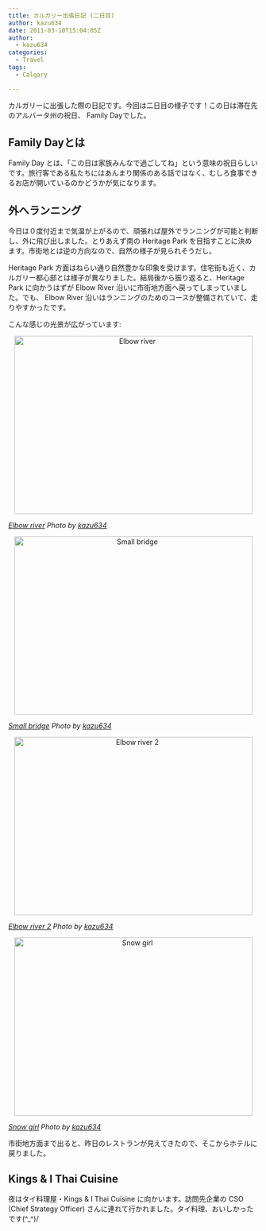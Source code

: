 ```yaml
---
title: カルガリー出張日記 (二日目)
author: kazu634
date: 2011-03-10T15:04:05Z
author:
  - kazu634
categories:
  - Travel
tags:
  - Calgary

---
```

カルガリーに出張した際の日記です。今回は二日目の様子です！この日は滞在先のアルバータ州の祝日、 Family Dayでした。

<!--more-->

## Family Dayとは

Family Day とは、「この日は家族みんなで過ごしてね」という意味の祝日らしいです。旅行客である私たちにはあんまり関係のある話ではなく、むしろ食事できるお店が開いているのかどうかが気になります。

## 外へランニング

今日は０度付近まで気温が上がるので、頑張れば屋外でランニングが可能と判断し、外に飛び出しました。とりあえず南の Heritage Park を目指すことに決めます。市街地とは逆の方向なので、自然の様子が見られそうだし。

Heritage Park 方面はねらい通り自然豊かな印象を受けます。住宅街も近く、カルガリー都心部とは様子が異なりました。結局後から振り返ると、Heritage Park に向かうはずが Elbow River 沿いに市街地方面へ戻ってしまっていました。でも、 Elbow River 沿いはランニングのためのコースが整備されていて、走りやすかったです。

こんな感じの光景が広がっています:

<p style="text-align: center;">
<a href="http://blog.kazu634.com/2011/03/10/%e3%82%ab%e3%83%ab%e3%82%ac%e3%83%aa%e3%83%bc%e5%87%ba%e5%bc%b5%e6%97%a5%e8%a8%98-%e4%ba%8c%e6%97%a5%e7%9b%ae/elbow-river/" onclick="__gaTracker('send', 'event', 'outbound-article', 'http://blog.kazu634.com/2011/03/10/%e3%82%ab%e3%83%ab%e3%82%ac%e3%83%aa%e3%83%bc%e5%87%ba%e5%bc%b5%e6%97%a5%e8%a8%98-%e4%ba%8c%e6%97%a5%e7%9b%ae/elbow-river/', '');" title="Elbow river"><img class="attachment-large aligncenter wp-image-883" title="Elbow river" src="http://blog.kazu634.com/wp-content/uploads/2012/06/Elbow-river.jpg" alt="Elbow river" width="480" height="359" srcset="http://blog.kazu634.com/wp-content/uploads/2012/06/Elbow-river-300x224.jpg 300w, http://blog.kazu634.com/wp-content/uploads/2012/06/Elbow-river-150x112.jpg 150w, http://blog.kazu634.com/wp-content/uploads/2012/06/Elbow-river.jpg 480w" sizes="(max-width: 480px) 100vw, 480px" /></a>
</p>

<cite class="flickr_photographer"><a href="http://www.flickr.com/photos/42332031@N02/5514889238/" onclick="__gaTracker('send', 'event', 'outbound-article', 'http://www.flickr.com/photos/42332031@N02/5514889238/', 'Elbow river');" rel="nofollow" target="_blank">Elbow river</a> Photo by <a href="http://www.flickr.com/photos/42332031@N02/" onclick="__gaTracker('send', 'event', 'outbound-article', 'http://www.flickr.com/photos/42332031@N02/', 'kazu634');" rel="nofollow" target="_blank">kazu634</a></cite>

<p style="text-align: center;">
<a href="http://blog.kazu634.com/2011/03/10/%e3%82%ab%e3%83%ab%e3%82%ac%e3%83%aa%e3%83%bc%e5%87%ba%e5%bc%b5%e6%97%a5%e8%a8%98-%e4%ba%8c%e6%97%a5%e7%9b%ae/small-bridge/" onclick="__gaTracker('send', 'event', 'outbound-article', 'http://blog.kazu634.com/2011/03/10/%e3%82%ab%e3%83%ab%e3%82%ac%e3%83%aa%e3%83%bc%e5%87%ba%e5%bc%b5%e6%97%a5%e8%a8%98-%e4%ba%8c%e6%97%a5%e7%9b%ae/small-bridge/', '');" title="Small bridge"><img class="attachment-large aligncenter wp-image-884" title="Small bridge" src="http://blog.kazu634.com/wp-content/uploads/2012/06/Small-bridge.jpg" alt="Small bridge" width="480" height="359" srcset="http://blog.kazu634.com/wp-content/uploads/2012/06/Small-bridge-300x224.jpg 300w, http://blog.kazu634.com/wp-content/uploads/2012/06/Small-bridge.jpg 480w" sizes="(max-width: 480px) 100vw, 480px" /></a>
</p>

<cite class="flickr_photographer"><a href="http://www.flickr.com/photos/42332031@N02/5514294781/" onclick="__gaTracker('send', 'event', 'outbound-article', 'http://www.flickr.com/photos/42332031@N02/5514294781/', 'Small bridge');" rel="nofollow" target="_blank">Small bridge</a> Photo by <a href="http://www.flickr.com/photos/42332031@N02/" onclick="__gaTracker('send', 'event', 'outbound-article', 'http://www.flickr.com/photos/42332031@N02/', 'kazu634');" rel="nofollow" target="_blank">kazu634</a></cite>

<p style="text-align: center;">
<a href="http://blog.kazu634.com/2011/03/10/%e3%82%ab%e3%83%ab%e3%82%ac%e3%83%aa%e3%83%bc%e5%87%ba%e5%bc%b5%e6%97%a5%e8%a8%98-%e4%ba%8c%e6%97%a5%e7%9b%ae/elbow-river-2/" onclick="__gaTracker('send', 'event', 'outbound-article', 'http://blog.kazu634.com/2011/03/10/%e3%82%ab%e3%83%ab%e3%82%ac%e3%83%aa%e3%83%bc%e5%87%ba%e5%bc%b5%e6%97%a5%e8%a8%98-%e4%ba%8c%e6%97%a5%e7%9b%ae/elbow-river-2/', '');" title="Elbow river 2"><img class="attachment-large aligncenter wp-image-885" title="Elbow river 2" src="http://blog.kazu634.com/wp-content/uploads/2012/06/Elbow-river-2.jpg" alt="Elbow river 2" width="480" height="359" srcset="http://blog.kazu634.com/wp-content/uploads/2012/06/Elbow-river-2-300x224.jpg 300w, http://blog.kazu634.com/wp-content/uploads/2012/06/Elbow-river-2.jpg 480w" sizes="(max-width: 480px) 100vw, 480px" /></a>
</p>

<cite class="flickr_photographer"><a href="http://www.flickr.com/photos/42332031@N02/5514294993/" onclick="__gaTracker('send', 'event', 'outbound-article', 'http://www.flickr.com/photos/42332031@N02/5514294993/', 'Elbow river 2');" rel="nofollow" target="_blank">Elbow river 2</a> Photo by <a href="http://www.flickr.com/photos/42332031@N02/" onclick="__gaTracker('send', 'event', 'outbound-article', 'http://www.flickr.com/photos/42332031@N02/', 'kazu634');" rel="nofollow" target="_blank">kazu634</a></cite>

<p style="text-align: center;">
<a href="http://blog.kazu634.com/2011/03/10/%e3%82%ab%e3%83%ab%e3%82%ac%e3%83%aa%e3%83%bc%e5%87%ba%e5%bc%b5%e6%97%a5%e8%a8%98-%e4%ba%8c%e6%97%a5%e7%9b%ae/snow-girl/" onclick="__gaTracker('send', 'event', 'outbound-article', 'http://blog.kazu634.com/2011/03/10/%e3%82%ab%e3%83%ab%e3%82%ac%e3%83%aa%e3%83%bc%e5%87%ba%e5%bc%b5%e6%97%a5%e8%a8%98-%e4%ba%8c%e6%97%a5%e7%9b%ae/snow-girl/', '');" title="Snow girl"><img class="attachment-large aligncenter wp-image-886" title="Snow girl" src="http://blog.kazu634.com/wp-content/uploads/2012/06/Snow-girl.jpg" alt="Snow girl" width="480" height="359" srcset="http://blog.kazu634.com/wp-content/uploads/2012/06/Snow-girl-300x224.jpg 300w, http://blog.kazu634.com/wp-content/uploads/2012/06/Snow-girl.jpg 480w" sizes="(max-width: 480px) 100vw, 480px" /></a>
</p>

<cite class="flickr_photographer"><a href="http://www.flickr.com/photos/42332031@N02/5514295191/" onclick="__gaTracker('send', 'event', 'outbound-article', 'http://www.flickr.com/photos/42332031@N02/5514295191/', 'Snow girl');" rel="nofollow" target="_blank">Snow girl</a> Photo by <a href="http://www.flickr.com/photos/42332031@N02/" onclick="__gaTracker('send', 'event', 'outbound-article', 'http://www.flickr.com/photos/42332031@N02/', 'kazu634');" rel="nofollow" target="_blank">kazu634</a></cite>

市街地方面まで出ると、昨日のレストランが見えてきたので、そこからホテルに戻りました。

## Kings & I Thai Cuisine

夜はタイ料理屋・Kings & I Thai Cuisine に向かいます。訪問先企業の CSO (Chief Strategy Officer) さんに連れて行かれました。タイ料理、おいしかったです(^_^)/
